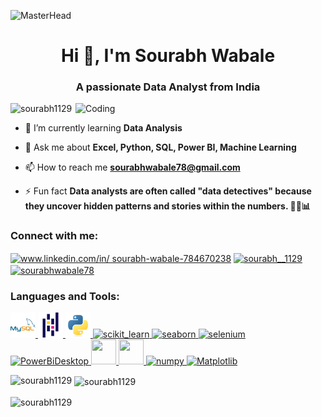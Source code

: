 ![MasterHead](https://visme.co/blog/wp-content/uploads/2020/06/animated-interactive-infographics-header-wide.gif)

<h1 align="center">Hi 👋, I'm Sourabh Wabale</h1>
<h3 align="center">A passionate Data Analyst from India</h3>
<img align="right" alt="Coding" width="400" src="https://indoanalytica.com/static/images/data-science-1.gif">


<p align="left"> <img src="https://komarev.com/ghpvc/?username=sourabh1129&label=Profile%20views&color=0e75b6&style=flat" alt="sourabh1129" /> </p>

- 🌱 I’m currently learning **Data Analysis**

- 💬 Ask me about **Excel, Python, SQL, Power BI, Machine Learning**

- 📫 How to reach me **sourabhwabale78@gmail.com**

- ⚡ Fun fact **Data analysts are often called "data detectives" because they uncover hidden patterns and stories within the numbers. 🕵️‍♂️📊**

<h3 align="left">Connect with me:</h3>
<p align="left">
<a href="https://www.linkedin.com/in/sourabh-wabale/" target="blank"><img align="center" src="https://raw.githubusercontent.com/rahuldkjain/github-profile-readme-generator/master/src/images/icons/Social/linked-in-alt.svg" alt="www.linkedin.com/in/ sourabh-wabale-784670238" height="30" width="40" /></a>
<a href="https://instagram.com/sourabh__1129" target="blank"><img align="center" src="https://raw.githubusercontent.com/rahuldkjain/github-profile-readme-generator/master/src/images/icons/Social/instagram.svg" alt="sourabh__1129" height="30" width="40" /></a>
<a href="https://www.hackerrank.com/sourabhwabale78" target="blank"><img align="center" src="https://raw.githubusercontent.com/rahuldkjain/github-profile-readme-generator/master/src/images/icons/Social/hackerrank.svg" alt="sourabhwabale78" height="30" width="40" /></a>
</p>

<h3 align="left">Languages and Tools:</h3>
<p align="left"> <a href="https://www.mysql.com/" target="_blank" rel="noreferrer"> <img src="https://raw.githubusercontent.com/devicons/devicon/master/icons/mysql/mysql-original-wordmark.svg" alt="mysql" width="40" height="40"/> </a> <a href="https://pandas.pydata.org/" target="_blank" rel="noreferrer"> <img src="https://raw.githubusercontent.com/devicons/devicon/2ae2a900d2f041da66e950e4d48052658d850630/icons/pandas/pandas-original.svg" alt="pandas" width="40" height="40"/> </a> <a href="https://www.python.org" target="_blank" rel="noreferrer"> <img src="https://raw.githubusercontent.com/devicons/devicon/master/icons/python/python-original.svg" alt="python" width="40" height="40"/> </a> <a href="https://scikit-learn.org/" target="_blank" rel="noreferrer"> <img src="https://upload.wikimedia.org/wikipedia/commons/0/05/Scikit_learn_logo_small.svg" alt="scikit_learn" width="40" height="40"/> </a> <a href="https://seaborn.pydata.org/" target="_blank" rel="noreferrer"> <img src="https://seaborn.pydata.org/_images/logo-mark-lightbg.svg" alt="seaborn" width="40" height="40"/> </a> <a href="https://www.selenium.dev" target="_blank" rel="noreferrer"> <img src="https://raw.githubusercontent.com/detain/svg-logos/780f25886640cef088af994181646db2f6b1a3f8/svg/selenium-logo.svg" alt="selenium" width="40" height="40"/> </a> 
<a href="https://powerbi.microsoft.com/en-in/desktop/"  > <img src="https://user-images.githubusercontent.com/137817362/266267984-ab3e4a04-0d60-45e1-bf3a-57b038ee1427.png" height="40" alt="PowerBiDesktop" >
<a href="https://www.microsoft.com/en-in/microsoft-365/excel" > <img src="https://camo.githubusercontent.com/6210c820aedc56cac0ff68310216858a28e267c72fbdc89700167caafe3606f6/68747470733a2f2f696d672e69636f6e73382e636f6d2f666c75656e63792f34382f3030303030302f6d6963726f736f66742d657863656c2d323031392e706e67" width="40" height="40" > </a>
<a href="https://www.microsoft.com/en-us/microsoft-365/powerpoint" > <img src="https://camo.githubusercontent.com/c24d399e4e3f39d7d5a118314f185e5974d3eaeb05181054a0ea8bb34f3cc3f5/68747470733a2f2f696d672e69636f6e73382e636f6d2f636f6c6f722f34382f3030303030302f6d6963726f736f66742d706f776572706f696e742d323031392d2d76312e706e67" width="40" height="40" > </a>
<a href="https://numpy.org/doc/stable/index.html"> <img src="https://user-images.githubusercontent.com/137817362/266224257-b20f32fc-6cfe-48fe-8ef0-68c45373be61.png"  alt="numpy"  height="40" > </a>
<a href="https://matplotlib.org/stable/index.html" > <img src="https://user-images.githubusercontent.com/137817362/266225645-03569596-3262-411a-af13-1b678c60a2e1.png" alt="Matplotlib" width="40" height="40" > </a>
</p>

<p><img align="left" src="https://github-readme-stats.vercel.app/api/top-langs?username=sourabh1129&show_icons=true&locale=en&layout=compact" alt="sourabh1129" /></p>

<p>&nbsp;<img align="center" src="https://github-readme-stats.vercel.app/api?username=sourabh1129&show_icons=true&locale=en" alt="sourabh1129" /></p>

<p><img align="center" src="https://github-readme-streak-stats.herokuapp.com/?user=sourabh1129&" alt="sourabh1129" /></p>
